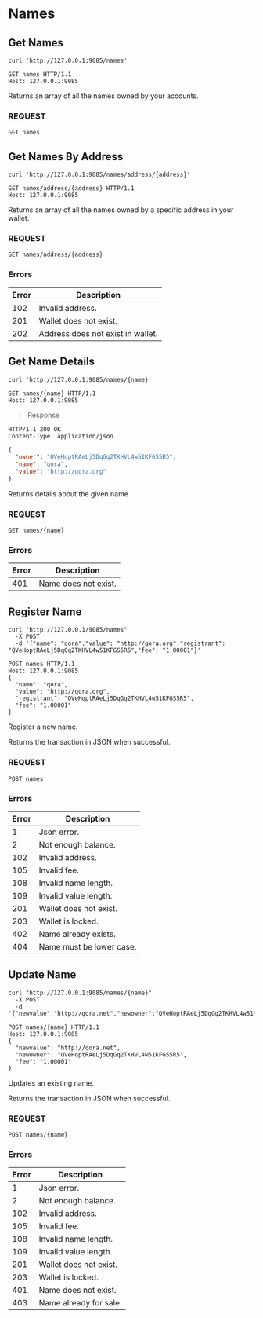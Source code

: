 # Names

## Get Names

```shell
curl 'http://127.0.0.1:9085/names'
```

```http
GET names HTTP/1.1
Host: 127.0.0.1:9085
```

Returns an array of all the names owned by your accounts.

### REQUEST

`GET names`

## Get Names By Address

```shell
curl 'http://127.0.0.1:9085/names/address/{address}'
```

```http
GET names/address/{address} HTTP/1.1
Host: 127.0.0.1:9085
```

Returns an array of all the names owned by a specific address in your wallet.

### REQUEST

`GET names/address/{address}`

### Errors

| Error | Description |
| --- | --- |
| 102 | Invalid address. |
| 201 | Wallet does not exist. |
| 202 | Address does not exist in wallet. |

## Get Name Details

```shell
curl 'http://127.0.0.1:9085/names/{name}'
```

```http
GET names/{name} HTTP/1.1
Host: 127.0.0.1:9085
```

> Response

```http
HTTP/1.1 200 OK
Content-Type: application/json
```

```json
{
  "owner": "QVeHoptRAeLj5DqGq2TKHVL4w51KFGS5R5",
  "name": "qora",
  "value": "http://qora.org"
}
```

Returns details about the given name

### REQUEST

`GET names/{name}`

### Errors

| Error | Description |
| --- | --- |
| 401 | Name does not exist. |


## Register Name

```shell
curl "http://127.0.0.1/9085/names"
  -X POST
  -d '{"name": "qora","value": "http://qora.org","registrant": "QVeHoptRAeLj5DqGq2TKHVL4w51KFGS5R5","fee": "1.00001"}'
```

```http
POST names HTTP/1.1
Host: 127.0.0.1:9085
{
  "name": "qora",
  "value": "http://qora.org",
  "registrant": "QVeHoptRAeLj5DqGq2TKHVL4w51KFGS5R5",
  "fee": "1.00001"
}
```
Register a new name.

Returns the transaction in JSON when successful.

### REQUEST

`POST names`

### Errors

| Error | Description |
| --- | --- |
| 1 | Json error. |
| 2 | Not enough balance. |
| 102 | Invalid address. |
| 105 | Invalid fee. |
| 108 | Invalid name length. |
| 109 | Invalid value length. |
| 201 | Wallet does not exist. |
| 203 | Wallet is locked. |
| 402 | Name already exists. |
| 404 | Name must be lower case. |


## Update Name

```shell
curl "http://127.0.0.1:9085/names/{name}"
  -X POST
  -d '{"newvalue":"http://qora.net","newowner":"QVeHoptRAeLj5DqGq2TKHVL4w51KFGS5R5","fee":"1.00001"}'
```

```http
POST names/{name} HTTP/1.1
Host: 127.0.0.1:9085
{
  "newvalue": "http://qora.net",
  "newowner": "QVeHoptRAeLj5DqGq2TKHVL4w51KFGS5R5",
  "fee": "1.00001"
}
```

Updates an existing name.

Returns the transaction in JSON when successful.

### REQUEST

`POST names/{name}`

### Errors

| Error | Description |
| --- | --- |
| 1 | Json error. |
| 2 | Not enough balance. |
| 102 | Invalid address. |
| 105 | Invalid fee. |
| 108 | Invalid name length. |
| 109 | Invalid value length. |
| 201 | Wallet does not exist. |
| 203 | Wallet is locked. |
| 401 | Name does not exist. |
| 403 | Name already for sale. |
